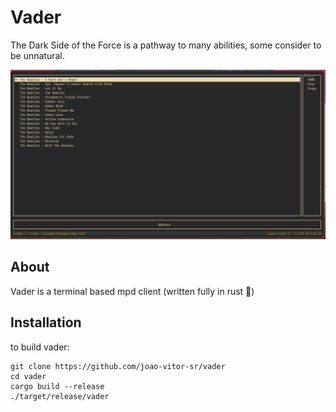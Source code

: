 # Vader
The Dark Side of the Force is a pathway to many abilities, some consider to be unnatural.

![vader](docs/main.png)

## About
Vader is a terminal based mpd client (written fully in rust 🦀)

## Installation

to build vader:
```
git clone https://github.com/joao-vitor-sr/vader
cd vader
cargo build --release
./target/release/vader
```
